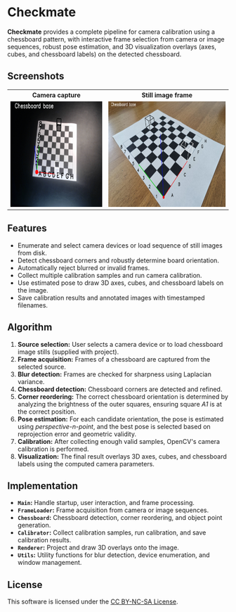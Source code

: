 # Checkmate

**Checkmate** provides a complete pipeline for camera calibration using a chessboard pattern, with interactive frame selection from camera or image sequences, robust pose estimation, and 3D visualization overlays (axes, cubes, and chessboard labels) on the detected chessboard.

## Screenshots

<table>
  <tr>
    <th>Camera capture</th>
    <th>Still image frame</th>
  </tr>
  <tr>
    <td><img src="img/cam.png" alt="Camera capture" height="240"/></td>
    <td><img src="img/still.png" alt="Still image frame" height="240"/></td>
  </tr>
</table>

## Features

- Enumerate and select camera devices or load sequence of still images from disk.
- Detect chessboard corners and robustly determine board orientation.
- Automatically reject blurred or invalid frames.
- Collect multiple calibration samples and run camera calibration.
- Use estimated pose to draw 3D axes, cubes, and chessboard labels on the image.
- Save calibration results and annotated images with timestamped filenames.

## Algorithm

1. **Source selection:** User selects a camera device or to load chessboard image stills (supplied with project).
2. **Frame acquisition:** Frames of a chessboard are captured from the selected source.
3. **Blur detection:** Frames are checked for sharpness using Laplacian variance.
4. **Chessboard detection:** Chessboard corners are detected and refined.
5. **Corner reordering:** The correct chessboard orientation is determined by analyzing the brightness of the outer squares, ensuring square *A1* is at the correct position.
6. **Pose estimation:** For each candidate orientation, the pose is estimated using *perspective-n-point*, and the best pose is selected based on reprojection error and geometric validity.
7. **Calibration:** After collecting enough valid samples, OpenCV's camera calibration is performed.
8. **Visualization:** The final result overlays 3D axes, cubes, and chessboard labels using the computed camera parameters.

## Implementation

- **`Main`:** Handle startup, user interaction, and frame processing.
- **`FrameLoader`:** Frame acquisition from camera or image sequences.
- **`Chessboard`:** Chessboard detection, corner reordering, and object point generation.
- **`Calibrator`:** Collect calibration samples, run calibration, and save calibration results.
- **`Renderer`:** Project and draw 3D overlays onto the image.
- **`Utils`:** Utility functions for blur detection, device enumeration, and window management.

## License

This software is licensed under the [CC BY-NC-SA License](https://creativecommons.org/licenses/by-nc-sa/4.0/).
